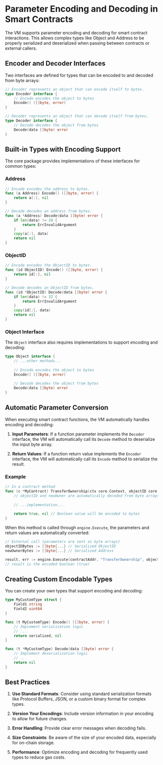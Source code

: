 # Parameter Encoding and Decoding in Smart Contracts

The VM supports parameter encoding and decoding for smart contract interactions. This allows complex types like Object and Address to be properly serialized and deserialized when passing between contracts or external callers.

## Encoder and Decoder Interfaces

Two interfaces are defined for types that can be encoded to and decoded from byte arrays:

```go
// Encoder represents an object that can encode itself to bytes.
type Encoder interface {
    // Encode encodes the object to bytes
    Encode() ([]byte, error)
}

// Decoder represents an object that can decode itself from bytes.
type Decoder interface {
    // Decode decodes the object from bytes
    Decode(data []byte) error
}
```

## Built-in Types with Encoding Support

The core package provides implementations of these interfaces for common types:

### Address

```go
// Encode encodes the address to bytes.
func (a Address) Encode() ([]byte, error) {
    return a[:], nil
}

// Decode decodes an address from bytes.
func (a *Address) Decode(data []byte) error {
    if len(data) != 20 {
        return ErrInvalidArgument
    }
    copy(a[:], data)
    return nil
}
```

### ObjectID

```go
// Encode encodes the ObjectID to bytes.
func (id ObjectID) Encode() ([]byte, error) {
    return id[:], nil
}

// Decode decodes an ObjectID from bytes.
func (id *ObjectID) Decode(data []byte) error {
    if len(data) != 32 {
        return ErrInvalidArgument
    }
    copy(id[:], data)
    return nil
}
```

### Object Interface

The `Object` interface also requires implementations to support encoding and decoding:

```go
type Object interface {
    // ...other methods...
    
    // Encode encodes the object to bytes
    Encode() ([]byte, error)
    
    // Decode decodes the object from bytes
    Decode(data []byte) error
}
```

## Automatic Parameter Conversion

When executing smart contract functions, the VM automatically handles encoding and decoding:

1. **Input Parameters**: If a function parameter implements the `Decoder` interface, the VM will automatically call its `Decode` method to deserialize the input byte array.

2. **Return Values**: If a function return value implements the `Encoder` interface, the VM will automatically call its `Encode` method to serialize the result.

### Example

```go
// In a contract method
func (c *MyContract) TransferOwnership(ctx core.Context, objectID core.ObjectID, newOwner core.Address) (bool, error) {
    // objectID and newOwner are automatically decoded from byte arrays
    
    // ...implementation...
    
    return true, nil // Boolean value will be encoded to bytes
}
```

When this method is called through `engine.Execute`, the parameters and return values are automatically converted:

```go
// External call (parameters are sent as byte arrays)
objectIDBytes := []byte{...} // Serialized ObjectID
newOwnerBytes := []byte{...} // Serialized Address

result, err := engine.Execute(contractAddr, "TransferOwnership", objectIDBytes, newOwnerBytes)
// result is the encoded boolean (true)
```

## Creating Custom Encodable Types

You can create your own types that support encoding and decoding:

```go
type MyCustomType struct {
    Field1 string
    Field2 uint64
}

func (t MyCustomType) Encode() ([]byte, error) {
    // Implement serialization logic
    // ...
    return serialized, nil
}

func (t *MyCustomType) Decode(data []byte) error {
    // Implement deserialization logic
    // ...
    return nil
}
```

## Best Practices

1. **Use Standard Formats**: Consider using standard serialization formats like Protocol Buffers, JSON, or a custom binary format for complex types.

2. **Version Your Encodings**: Include version information in your encoding to allow for future changes.

3. **Error Handling**: Provide clear error messages when decoding fails.

4. **Size Constraints**: Be aware of the size of your encoded data, especially for on-chain storage.

5. **Performance**: Optimize encoding and decoding for frequently used types to reduce gas costs. 
